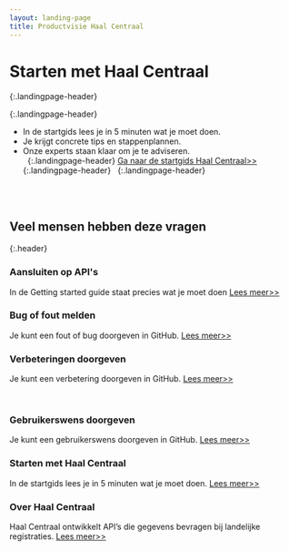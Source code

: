 ```yaml
---
layout: landing-page
title: Productvisie Haal Centraal
---
```

# Starten met Haal Centraal
{:.landingpage-header}

{:.landingpage-header}
* In de startgids lees je in 5 minuten wat je moet doen.
* Je krijgt concrete tips en stappenplannen. 
* Onze experts staan klaar om je te adviseren.   
&nbsp;
{:.landingpage-header}
[Ga naar de startgids Haal Centraal>>](https://vng-realisatie.github.io/Haal-Centraal/starten-met-haal-centraal)
{:.landingpage-header}
&nbsp;
{:.landingpage-header}

<br><br>

## Veel mensen hebben deze vragen
{:.header}

<div class="row">
  <div class="col">
    <div class="card no-border">
      <div class="card-body">
        <h3 class="card-title">Aansluiten op API's</h3>
        <p class="card-text">
          In de Getting started guide staat precies wat je moet doen <a href="https://vng-realisatie.github.io/Haal-Centraal/aansluiten-op-apis">Lees meer>></a>
        </p>
      </div>
    </div>
  </div>
  <div class="col">
    <div class="card no-border">
      <div class="card-body">
        <h3 class="card-title">Bug of fout melden</h3>
        <p class="card-text">
        Je kunt een fout of bug doorgeven in GitHub. <a href="https://vng-realisatie.github.io/Haal-Centraal/bug_melden">Lees meer>></a>
        </p>
      </div>
    </div>
  </div>
  <div class="col">
    <div class="card no-border">
      <div class="card-body">
        <h3 class="card-title">Verbeteringen doorgeven</h3>
        <p class="card-text"> Je kunt een verbetering doorgeven in GitHub. <a href="https://vng-realisatie.github.io/Haal-Centraal/verbetervoorstel">Lees meer>></a>
        </p>
      </div>
    </div>
  </div>
</div>
<br>
<div class="row">
  <div class="col">
    <div class="card no-border">
      <div class="card-body">
        <h3 class="card-title">Gebruikerswens doorgeven</h3>
        <p class="card-text">
        Je kunt een gebruikerswens doorgeven in GitHub. <a href="https://vng-realisatie.github.io/Haal-Centraal/gebruikerswens">Lees meer>></a>
        </p>
      </div>
    </div>
  </div>
  <div class="col">
    <div class="card no-border">
      <div class="card-body">
        <h3 class="card-title">Starten met Haal Centraal</h3>
        <p class="card-text">
        In de startgids lees je in 5 minuten wat je moet doen. <a href="https://vng-realisatie.github.io/Haal-Centraal/starten-met-haal-centraal">Lees meer>></a>
        </p>
      </div>
    </div>
  </div>
  <div class="col">
    <div class="card no-border">
      <div class="card-body">
        <h3 class="card-title">Over Haal Centraal</h3>
        <p class="card-text">
        Haal Centraal ontwikkelt API’s die gegevens bevragen bij landelijke registraties. <a href="https://vng-realisatie.github.io/Haal-Centraal/over-haal-centraal">Lees meer>></a>
        </p>
      </div>
    </div>
  </div>
</div>

&nbsp;   

&nbsp;   
